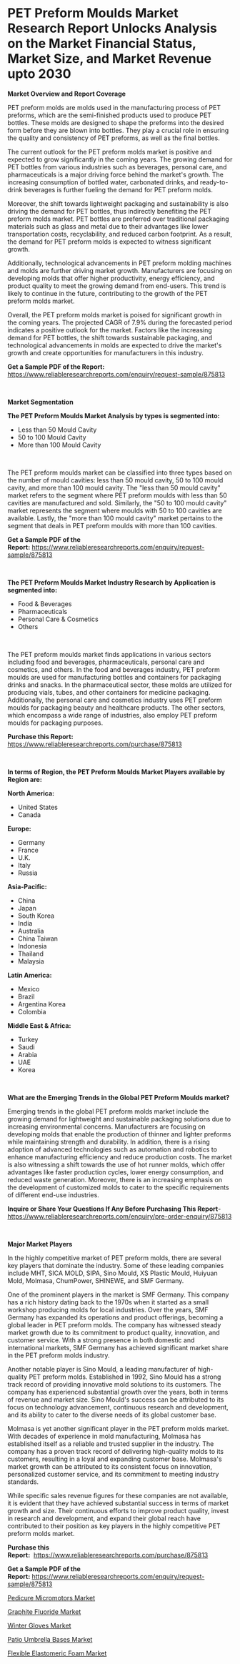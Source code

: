 <p><h1>PET Preform Moulds Market Research Report Unlocks Analysis on the Market Financial Status, Market Size, and Market Revenue upto 2030</h1></p><p><strong>Market Overview and Report Coverage</strong></p>
<p><p>PET preform molds are molds used in the manufacturing process of PET preforms, which are the semi-finished products used to produce PET bottles. These molds are designed to shape the preforms into the desired form before they are blown into bottles. They play a crucial role in ensuring the quality and consistency of PET preforms, as well as the final bottles.</p><p>The current outlook for the PET preform molds market is positive and expected to grow significantly in the coming years. The growing demand for PET bottles from various industries such as beverages, personal care, and pharmaceuticals is a major driving force behind the market's growth. The increasing consumption of bottled water, carbonated drinks, and ready-to-drink beverages is further fueling the demand for PET preform molds.</p><p>Moreover, the shift towards lightweight packaging and sustainability is also driving the demand for PET bottles, thus indirectly benefiting the PET preform molds market. PET bottles are preferred over traditional packaging materials such as glass and metal due to their advantages like lower transportation costs, recyclability, and reduced carbon footprint. As a result, the demand for PET preform molds is expected to witness significant growth.</p><p>Additionally, technological advancements in PET preform molding machines and molds are further driving market growth. Manufacturers are focusing on developing molds that offer higher productivity, energy efficiency, and product quality to meet the growing demand from end-users. This trend is likely to continue in the future, contributing to the growth of the PET preform molds market.</p><p>Overall, the PET preform molds market is poised for significant growth in the coming years. The projected CAGR of 7.9% during the forecasted period indicates a positive outlook for the market. Factors like the increasing demand for PET bottles, the shift towards sustainable packaging, and technological advancements in molds are expected to drive the market's growth and create opportunities for manufacturers in this industry.</p></p>
<p><strong>Get a Sample PDF of the Report:</strong> <a href="https://www.reliableresearchreports.com/enquiry/request-sample/875813">https://www.reliableresearchreports.com/enquiry/request-sample/875813</a></p>
<p>&nbsp;</p>
<p><strong>Market Segmentation</strong></p>
<p><strong>The PET Preform Moulds Market Analysis by types is segmented into:</strong></p>
<p><ul><li>Less than 50 Mould Cavity</li><li>50 to 100 Mould Cavity</li><li>More than 100 Mould Cavity</li></ul></p>
<p>&nbsp;</p>
<p><p>The PET preform moulds market can be classified into three types based on the number of mould cavities: less than 50 mould cavity, 50 to 100 mould cavity, and more than 100 mould cavity. The "less than 50 mould cavity" market refers to the segment where PET preform moulds with less than 50 cavities are manufactured and sold. Similarly, the "50 to 100 mould cavity" market represents the segment where moulds with 50 to 100 cavities are available. Lastly, the "more than 100 mould cavity" market pertains to the segment that deals in PET preform moulds with more than 100 cavities.</p></p>
<p><strong>Get a Sample PDF of the Report:</strong>&nbsp;<a href="https://www.reliableresearchreports.com/enquiry/request-sample/875813">https://www.reliableresearchreports.com/enquiry/request-sample/875813</a></p>
<p>&nbsp;</p>
<p><strong>The PET Preform Moulds Market Industry Research by Application is segmented into:</strong></p>
<p><ul><li>Food & Beverages</li><li>Pharmaceuticals</li><li>Personal Care & Cosmetics</li><li>Others</li></ul></p>
<p>&nbsp;</p>
<p><p>The PET preform moulds market finds applications in various sectors including food and beverages, pharmaceuticals, personal care and cosmetics, and others. In the food and beverages industry, PET preform moulds are used for manufacturing bottles and containers for packaging drinks and snacks. In the pharmaceutical sector, these molds are utilized for producing vials, tubes, and other containers for medicine packaging. Additionally, the personal care and cosmetics industry uses PET preform moulds for packaging beauty and healthcare products. The other sectors, which encompass a wide range of industries, also employ PET preform moulds for packaging purposes.</p></p>
<p><strong>Purchase this Report:</strong>&nbsp; <a href="https://www.reliableresearchreports.com/purchase/875813">https://www.reliableresearchreports.com/purchase/875813</a></p>
<p>&nbsp;</p>
<p><strong>In terms of Region, the PET Preform Moulds Market Players available by Region are:</strong></p>
<p>
    <p> <strong> North America: </strong>
        <ul>
            <li>United States</li>
            <li>Canada</li>
        </ul>
        </p> 
    <p> <strong> Europe: </strong>
        <ul>
            <li>Germany</li>
            <li>France</li>
            <li>U.K.</li>
            <li>Italy</li>
            <li>Russia</li>
        </ul>
        </p> 
    <p> <strong> Asia-Pacific: </strong>
        <ul>
            <li>China</li>
            <li>Japan</li>
            <li>South Korea</li>
            <li>India</li>
            <li>Australia</li>
            <li>China Taiwan</li>
            <li>Indonesia</li>
            <li>Thailand</li>
            <li>Malaysia</li>
        </ul>
        </p> 
    <p> <strong> Latin America: </strong>
        <ul>
            <li>Mexico</li>
            <li>Brazil</li>
            <li>Argentina Korea</li>
            <li>Colombia</li>
        </ul>
        </p> 
    <p> <strong> Middle East & Africa: </strong>
        <ul>
            <li>Turkey</li>
            <li>Saudi</li>
            <li>Arabia</li>
            <li>UAE</li>
            <li>Korea</li>
        </ul>
    </p>
    </p>
<p>&nbsp;</p>
<p><strong>What are the Emerging Trends in the Global PET Preform Moulds market?</strong></p>
<p><p>Emerging trends in the global PET preform molds market include the growing demand for lightweight and sustainable packaging solutions due to increasing environmental concerns. Manufacturers are focusing on developing molds that enable the production of thinner and lighter preforms while maintaining strength and durability. In addition, there is a rising adoption of advanced technologies such as automation and robotics to enhance manufacturing efficiency and reduce production costs. The market is also witnessing a shift towards the use of hot runner molds, which offer advantages like faster production cycles, lower energy consumption, and reduced waste generation. Moreover, there is an increasing emphasis on the development of customized molds to cater to the specific requirements of different end-use industries.</p></p>
<p><strong>Inquire or Share Your Questions If Any Before Purchasing This Report</strong>- <a href="https://www.reliableresearchreports.com/enquiry/pre-order-enquiry/875813">https://www.reliableresearchreports.com/enquiry/pre-order-enquiry/875813</a></p>
<p>&nbsp;</p>
<p><strong>Major Market Players</strong></p>
<p><p>In the highly competitive market of PET preform molds, there are several key players that dominate the industry. Some of these leading companies include MHT, SICA MOLD, SIPA, Sino Mould, XS Plastic Mould, Huiyuan Mold, Molmasa, ChumPower, SHINEWE, and SMF Germany.</p><p>One of the prominent players in the market is SMF Germany. This company has a rich history dating back to the 1970s when it started as a small workshop producing molds for local industries. Over the years, SMF Germany has expanded its operations and product offerings, becoming a global leader in PET preform molds. The company has witnessed steady market growth due to its commitment to product quality, innovation, and customer service. With a strong presence in both domestic and international markets, SMF Germany has achieved significant market share in the PET preform molds industry.</p><p>Another notable player is Sino Mould, a leading manufacturer of high-quality PET preform molds. Established in 1992, Sino Mould has a strong track record of providing innovative mold solutions to its customers. The company has experienced substantial growth over the years, both in terms of revenue and market size. Sino Mould's success can be attributed to its focus on technology advancement, continuous research and development, and its ability to cater to the diverse needs of its global customer base.</p><p>Molmasa is yet another significant player in the PET preform molds market. With decades of experience in mold manufacturing, Molmasa has established itself as a reliable and trusted supplier in the industry. The company has a proven track record of delivering high-quality molds to its customers, resulting in a loyal and expanding customer base. Molmasa's market growth can be attributed to its consistent focus on innovation, personalized customer service, and its commitment to meeting industry standards.</p><p>While specific sales revenue figures for these companies are not available, it is evident that they have achieved substantial success in terms of market growth and size. Their continuous efforts to improve product quality, invest in research and development, and expand their global reach have contributed to their position as key players in the highly competitive PET preform molds market.</p></p>
<p><strong>Purchase this Report:</strong>&nbsp;&nbsp;<a href="https://www.reliableresearchreports.com/purchase/875813">https://www.reliableresearchreports.com/purchase/875813</a></p>
<p></p>
<p><strong>Get a Sample PDF of the Report:</strong>&nbsp;<a href="https://www.reliableresearchreports.com/enquiry/request-sample/875813">https://www.reliableresearchreports.com/enquiry/request-sample/875813</a></p>
<p><p><a href="https://github.com/RichRobinson5/Market-Research-Report-List-1/blob/main/pedicure-micromotors-market.md">Pedicure Micromotors Market</a></p><p><a href="https://www.linkedin.com/pulse/graphite-fluoride-market-research-report-provides-thorough-go95e/">Graphite Fluoride Market</a></p><p><a href="https://medium.com/@zoeyleannon2023/winter-gloves-market-size-growth-forecast-2023-2030-8cac6a7251ff">Winter Gloves Market</a></p><p><a href="https://github.com/JameTravis/Market-Research-Report-List-1/blob/main/patio-umbrella-bases-market.md">Patio Umbrella Bases Market</a></p><p><a href="https://www.linkedin.com/pulse/flexible-elastomeric-foam-market-size-share-amp-trends-analysis-t9pae/">Flexible Elastomeric Foam Market</a></p></p>